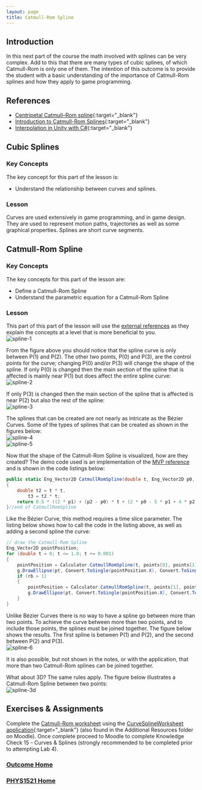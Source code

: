 ```yaml
---
layout: page
title: Catmull-Rom Spline
---
```

## Introduction
In this next part of the course the math involved with splines can be very complex. Add to this that there are many types of cubic splines, of which Catmull-Rom is only one of them. The intention of this outcome is to provide the student with a basic understanding of the importance of Catmull-Rom splines and how they apply to game programming.

## <a ID="references">References</a>
* [Centripetal Catmull–Rom spline](https://en.wikipedia.org/wiki/Centripetal_Catmull%E2%80%93Rom_spline){:target="_blank"}
* [Introduction to Catmull-Rom Splines](http://www.mvps.org/directx/articles/catmull/){:target="_blank"}
* [Interpolation in Unity with C#](https://www.habrador.com/tutorials/interpolation/){:target="_blank"}

## Cubic Splines
### Key Concepts
The key concept for this part of the lesson is:
* Understand the relationship between curves and splines.

### Lesson
Curves are used extensively in game programming, and in game design. They are used to represent motion paths, trajectories as well as some graphical properties. Splines are short curve segments.

## Catmull-Rom Spline
### Key Concepts
The key concepts for this part of the lesson are:
* Define a Catmull-Rom Spline
* Understand the parametric equation for a Catmull-Rom Spline

### Lesson
This part of this part of the lesson will use the [external references](#references) as they explain the concepts at a level that is more beneficial to you.<br>
![spline-1](files/spline-1.jpg)

From the figure above you should notice that the spline curve is only between P(1) and P(2). The other two points, P(0) and P(3), are the control points for the curve; changing P(0) and/or P(3) will change the shape of the spline. If only P(0) is changed then the main section of the spline that is affected is mainly near P(1) but does affect the entire spline curve:<br>
![spline-2](files/spline-2.jpg)

If only P(3) is changed then the main section of the spline that is affected is near P(2) but also the rest of the spline:<br>
![spline-3](files/spline-3.jpg)

The splines that can be created are not nearly as intricate as the Bézier Curves. Some of the types of splines that can be created as shown in the figures below:<br>
![spline-4](files/spline-4.jpg)<br>
![spline-5](files/spline-5.jpg)

Now that the shape of the Catmull-Rom Spline is visualized, how are they created? The demo code used is an implementation of the [MVP reference](#references) and is shown in the code listings below:

```csharp
public static Eng_Vector2D CatmullRomSpline(double t, Eng_Vector2D p0, Eng_Vector2D p1, Eng_Vector2D p2, Eng_Vector2D p3)
{
    double t2 = t * t,
        t3 = t2 * t;
    return 0.5 * ((2 * p1) + (p2 - p0) * t + (2 * p0 - 5 * p1 + 4 * p2 - p3) * t2 + (p3 - p0 + 3 * p1 - 3 * p2) * t3);
}//end of CatmullRomSpline
```

Like the Bézier Curve, this method requires a time slice parameter. The listing below shows how to call the code in the listing above, as well as adding a second spline the curve:

```csharp
// draw the Catmull-Rom Spline
Eng_Vector2D pointPosition;
for (double t = 0; t <= 1.0; t += 0.001)
{
    pointPosition = Calculator.CatmullRomSpline(t, points[0], points[1], points[2], points[3]);
    g.DrawEllipse(pt, Convert.ToSingle(pointPosition.X), Convert.ToSingle(pointPosition.Y), 2, 2);
    if (rb > 1)
    {
        pointPosition = Calculator.CatmullRomSpline(t, points[1], points[2], points[3], points[4]);
        g.DrawEllipse(pt, Convert.ToSingle(pointPosition.X), Convert.ToSingle(pointPosition.Y), 2, 2);
    }
}
```

Unlike Bézier Curves there is no way to have a spline go between more than two points. To achieve the curve between more than two points, and to include those points, the splines must be joined together. The figure below shows the results. The first spline is between P(1) and P(2), and the second between P(2) and P(3).<br>
![spline-6](files/spline-6.jpg)

It is also possible, but not shown in the notes, or with the application, that more than two Catmull-Rom splines can be joined together.

What about 3D? The same rules apply. The figure below illustrates a Catmull-Rom Spline between two points:<br>
![spline-3d](files/spline-3d.jpg)

## Exercises & Assignments
Complete the [Catmull-Rom worksheet](spline-worksheet.md) using the [CurveSplineWorksheet application](https://github.com/allanNAIT/allanNAIT.github.io/releases){:target="_blank"} (also found in the Additional Resources folder on Moodle). Once complete proceed to Moodle to complete Knowledge Check 15 - Curves & Splines (strongly recommended to be completed prior to attempting Lab 4).

### [Outcome Home](index.md)
### [PHYS1521 Home](../)
